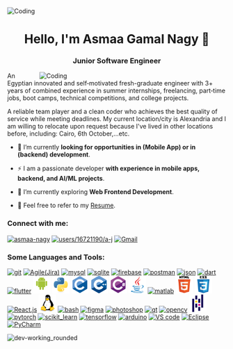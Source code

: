 <img align="center" alt="Coding" height="350" width="1200" src="https://github.com/user-attachments/assets/ea4efe4a-cb20-476c-8a26-3249ededdb0e">


<h1 align="center">Hello, I'm Asmaa Gamal Nagy 👋</h1>
<h3 align="center">Junior Software Engineer </h3>


<img align="right" alt="Coding" width="430" src="https://github.com/user-attachments/assets/66219b94-c484-4663-a3a8-2e6953eabb59">




An Egyptian innovated and self‑motivated fresh-graduate engineer with 3+ years of combined experience in summer internships, freelancing, part‑time jobs, boot camps, technical competitions, and college projects. 

A reliable team player and a clean coder who achieves the best quality of service while meeting deadlines. My current location/city is Alexandria and I am willing to relocate upon request because I've lived in other locations before, including: Cairo, 6th October,...etc.

- 🔭 I’m currently **looking for opportunities in (Mobile App) or in (backend) development**.

- ⚡ I am a passionate developer **with experience in mobile apps, backend, and AI/ML projects**.

- 🌱 I’m currently exploring **Web Frontend Development**.

- 📄 Feel free to refer to my [Resume](https://drive.google.com/file/d/1OAfmg_Qk6XJLNB2zdOpnP_3MfrraYnYz/).



<h3 align="left">Connect with me:</h3>
<p align="left">
<a href="https://linkedin.com/in/asmaa-nagy" target="blank"><img align="center" src="https://raw.githubusercontent.com/rahuldkjain/github-profile-readme-generator/master/src/images/icons/Social/linked-in-alt.svg" alt="asmaa-nagy" height="30" width="40" /></a>
<a href="https://stackoverflow.com/users/16721190/a-j" target="blank"><img align="center" src="https://raw.githubusercontent.com/rahuldkjain/github-profile-readme-generator/master/src/images/icons/Social/stack-overflow.svg" alt="users/16721190/a-j" height="30" width="40" /></a>
<a href="mailto:asmaagamal.nagy@gmail.com" target="blank"><img align="center" src="https://img.icons8.com/color/48/000000/gmail.png" alt="Gmail" height="30" width="40" /></a>
</p>

<h3 align="left"> Some Languages and Tools:</h3>
<p align="left">
<a href="https://git-scm.com/" target="_blank" rel="noreferrer"> <img src="https://www.vectorlogo.zone/logos/git-scm/git-scm-icon.svg" alt="git" width="40" height="40"/></a>
<a href="https://www.atlassian.com/software/jira" target="_blank" rel="noreferrer"> <img src="https://github.com/user-attachments/assets/a8eca975-492d-45f2-8feb-9a5bf947e63c" alt="Agile(Jira)" width="40" height="40"/></a>
<a href="https://www.mysql.com/" target="_blank" rel="noreferrer"> <img src="https://github.com/user-attachments/assets/041cd0ca-5224-4b32-b0ad-995fb6620e3b" alt="mysql" width="40" height="40"/></a>
<a href="https://pub.dev/packages/sqflite" target="_blank" rel="noreferrer"> <img src="https://www.vectorlogo.zone/logos/sqlite/sqlite-icon.svg" alt="sqlite" width="40" height="40"/></a> 
<a href="https://firebase.google.com/" target="_blank" rel="noreferrer"> <img src="https://www.vectorlogo.zone/logos/firebase/firebase-icon.svg" alt="firebase" width="40" height="40"/></a>
<a href="https://postman.com" target="_blank" rel="noreferrer"> <img src="https://www.vectorlogo.zone/logos/getpostman/getpostman-icon.svg" alt="postman" width="40" height="40"/></a> 
<a href="https://www.w3schools.com/js/js_json_intro.asp" target="_blank" rel="noreferrer"><img src="https://github.com/user-attachments/assets/0ea6b7fd-9e9c-4c4a-95da-b711e732fbb3" alt="json" width="40" height="40"/></a>
<a href="https://dart.dev" target="_blank" rel="noreferrer"> <img src="https://www.vectorlogo.zone/logos/dartlang/dartlang-icon.svg" alt="dart" width="40" height="40"/></a>
<a href="https://flutter.dev" target="_blank" rel="noreferrer"> <img src="https://www.vectorlogo.zone/logos/flutterio/flutterio-icon.svg" alt="flutter" width="40" height="40"/></a>
<a href="https://developer.android.com" target="_blank" rel="noreferrer"> <img src="https://raw.githubusercontent.com/devicons/devicon/master/icons/android/android-original-wordmark.svg" alt="android" width="40" height="40"/></a> 
<a href="https://www.python.org" target="_blank" rel="noreferrer"> <img src="https://raw.githubusercontent.com/devicons/devicon/master/icons/python/python-original.svg" alt="python" width="40" height="40"/></a>
 <a href="https://www.cprogramming.com/" target="_blank" rel="noreferrer"> <img src="https://raw.githubusercontent.com/devicons/devicon/master/icons/c/c-original.svg" alt="c" width="40" height="40"/></a> 
<a href="https://www.w3schools.com/cpp/" target="_blank" rel="noreferrer"> <img src="https://raw.githubusercontent.com/devicons/devicon/master/icons/cplusplus/cplusplus-original.svg" alt="cplusplus" width="40" height="40"/></a>
<a href="https://www.w3schools.com/cs/" target="_blank" rel="noreferrer"> <img src="https://raw.githubusercontent.com/devicons/devicon/master/icons/csharp/csharp-original.svg" alt="csharp" width="40" height="40"/></a>
<a href="https://www.java.com" target="_blank" rel="noreferrer"> <img src="https://raw.githubusercontent.com/devicons/devicon/master/icons/java/java-original.svg" alt="java" width="40" height="40"/></a> 
<a href="https://www.mathworks.com/" target="_blank" rel="noreferrer"> <img src="https://upload.wikimedia.org/wikipedia/commons/2/21/Matlab_Logo.png" alt="matlab" width="40" height="40"/></a> 
<a href="https://www.w3.org/html/" target="_blank" rel="noreferrer"> <img src="https://raw.githubusercontent.com/devicons/devicon/master/icons/html5/html5-original-wordmark.svg" alt="html5" width="40" height="40"/></a> 
<a href="https://www.w3schools.com/css/" target="_blank" rel="noreferrer"> <img src="https://raw.githubusercontent.com/devicons/devicon/master/icons/css3/css3-original-wordmark.svg" alt="css3" width="40" height="40"/></a>  
<a href="https://react.dev/" target="_blank" rel="noreferrer"> <img src="https://github.com/user-attachments/assets/dec81873-eca7-450e-833e-095d37b78427" alt="React.js" width="40" height="40"/></a>
 <a href="https://ubuntu.com/download" target="_blank" rel="noreferrer"> <img src="https://raw.githubusercontent.com/devicons/devicon/master/icons/linux/linux-original.svg" alt="linux" width="40" height="40"/></a>
<a href="https://www.freecodecamp.org/news/bash-scripting-tutorial-linux-shell-script-and-command-line-for-beginners/#heading-how-to-get-started-with-bash-scripting" target="_blank" rel="noreferrer"> <img src="https://github.com/user-attachments/assets/970e724c-2161-4379-a3c9-34b5a9b9681a" alt="bash" width="40" height="40"/></a>
<a href="https://www.figma.com/" target="_blank" rel="noreferrer"> <img src="https://www.vectorlogo.zone/logos/figma/figma-icon.svg" alt="figma" width="40" height="40"/></a>
<a href="https://www.photoshop.com/en" target="_blank" rel="noreferrer"> <img src="https://github.com/user-attachments/assets/0d7c508a-6ad1-48da-97e9-bacbbe0ae4df" alt="photoshop" width="40" height="40"/></a> 
<a href="https://www.qt.io/" target="_blank" rel="noreferrer"> <img src="https://upload.wikimedia.org/wikipedia/commons/0/0b/Qt_logo_2016.svg" alt="qt" width="40" height="40"/></a>
<a href="https://opencv.org/" target="_blank" rel="noreferrer"><img src="https://www.vectorlogo.zone/logos/opencv/opencv-icon.svg" alt="opencv" width="40" height="40"/></a>
<a href="https://pandas.pydata.org/" target="_blank" rel="noreferrer"><img src="https://raw.githubusercontent.com/devicons/devicon/2ae2a900d2f041da66e950e4d48052658d850630/icons/pandas/pandas-original.svg" alt="pandas" width="40" height="40"/></a>
<a href="https://pytorch.org/" target="_blank" rel="noreferrer"> <img src="https://www.vectorlogo.zone/logos/pytorch/pytorch-icon.svg" alt="pytorch" width="40" height="40"/></a> 
<a href="https://scikit-learn.org/" target="_blank" rel="noreferrer"> <img src="https://upload.wikimedia.org/wikipedia/commons/0/05/Scikit_learn_logo_small.svg" alt="scikit_learn" width="40" height="40"/></a> 
<a href="https://www.tensorflow.org" target="_blank" rel="noreferrer"> <img src="https://www.vectorlogo.zone/logos/tensorflow/tensorflow-icon.svg" alt="tensorflow" width="40" height="40"/></a>
<a href="https://www.arduino.cc/" target="_blank" rel="noreferrer"> <img src="https://cdn.worldvectorlogo.com/logos/arduino-1.svg" alt="arduino" width="40" height="40"/></a>
<a href="https://code.visualstudio.com/" target="_blank" rel="noreferrer"> <img src="https://github.com/user-attachments/assets/81e13d61-55ba-4364-997e-a98c331d1456" alt="VS code" width="40" height="40"/></a>
<a href="https://eclipseide.org/" target="_blank" rel="noreferrer"> <img src="https://github.com/user-attachments/assets/b4821131-182f-44b2-94e5-9da5012ae6d4" alt="Eclipse" width="40" height="40"/></a>
<a href="https://www.jetbrains.com/pycharm/" target="_blank" rel="noreferrer"> <img src="https://github.com/user-attachments/assets/08310b0d-27b9-44ce-95c8-f48b96b0422c" alt="PyCharm" width="40" height="40"/></a>
</p>



![dev-working_rounded](https://github.com/user-attachments/assets/e3ff5d60-5a1a-43f7-9907-e33a5af1675f)



